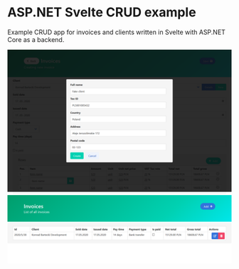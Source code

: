 # ASP.NET Svelte CRUD example

Example CRUD app for invoices and clients written in Svelte with ASP.NET Core as a backend.

![Screnshot 1](screen1.png)
![Screnshot 2](screen2.png)